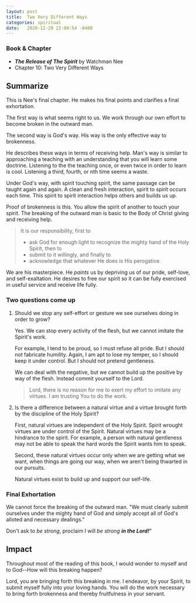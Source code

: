 ```yaml
---
layout: post
title:  Two Very Different Ways
categories: spiritual
date:   2020-12-20 22:00:54 -0400
---
```


### Book & Chapter

- ___The Release of The Spirit___ by Watchman Nee
- Chapter 10: Two Very Different Ways

## Summarize

This is Nee's final chapter.  He makes his final points and clarifies a final exhortation.

The first way is what seems right to us.  We work through our own effort to become broken in the outward man.

The second way is God's way.  His way is the only effective way to brokenness.

He describes these ways in terms of receiving help.  Man's way is similar to approaching a teaching with an understanding that you will learn some doctrine.  Listening to the the teaching once, or even twice in order to learn is cool.  Listening a third, fourth, or nth time seems a waste.

Under God's way, with spirit touching spirit, the same passage can be taught again and again.  A clean and fresh interaction, spirit to spirit occurs each time.  This spirit to spirit interaction helps others and builds us up.

Proof of brokenness is this.  You allow the spirit of another to touch your spirit.  The breaking of the outward man is basic to the Body of Christ giving and receiving help.

> It is our responsibility, first to
> - ask God for enough light to recognize the mighty hand of the Holy Spirit, then to
> - submit to it willingly, and finally to
> - acknowledge that whatever He does is His perogative.

We are his masterpiece.  He _paints_ us by depriving us of our pride, self-love, and self-exaltation.  He desires to free our spirit so it can be fully exercised in useful service and receive life fully.

### Two questions come up

1.  Should we stop any self-effort or gesture we see ourselves doing in order to grow?

    Yes.  We can stop every activity of the flesh, but we cannot imitate the Spirit's work.

    For example, I tend to be proud, so I must refuse all pride.  But I should not fabricate humility.
    Again, I am apt to lose my temper, so I should keep it under control.  But I should not pretend gentleness.

    We can deal with the negative, but we cannot build up the positive by way of the flesh.  Instead commit yourself to the Lord.

    > Lord, there is no reason for me to exert my effort to imitate any virtues.  I am trusting You to do the work.

2.  Is there a difference between a natural virtue and a virtue brought forth by the discipline of the Holy Spirit?

    First, natural virtues are independent of the Holy Spirit.  Spirit wrought virtues are under control of the Spirit.  Natural virtues may be a hindrance to the spirit.  For example, a person with natural gentleness may not be able to speak the hard words the Spirit wants him to speak.

    Second, these natural virtues occur only when we are getting what we want, when things are going our way, when we aren't being thwarted in our pursuits.

    Natural virtues exist to build up and support our self-life.

### Final Exhortation

We cannot force the breaking of the outward man.  "We must clearly submit ourselves under the mighty hand of God and simply accept all of God's alloted and necessary dealings."

Don't ask to _be strong_, proclaim I will _be strong_ ___in the Lord!___"

## Impact

Throughout most of the reading of this book, I would wonder to myself and to God--How will this breaking happen?

Lord, you are bringing forth this breaking in me.  I endeavor, by your Spirit, to submit myself fully into your loving hands.  You will do the work necessary to bring forth brokenness and thereby fruitfulness in your servant.
